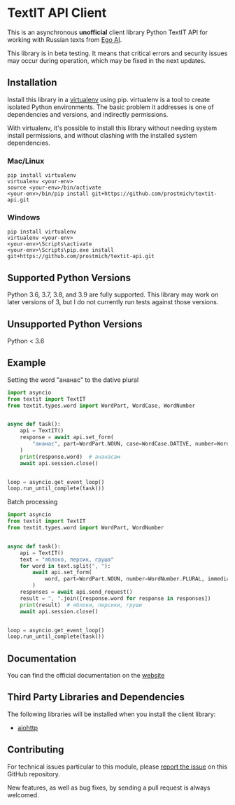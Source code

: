 # TextIT API Client

This is an asynchronous __unofficial__ client library Python TextIT API for working with Russian texts from [Ego AI](http://ego-ai.tech).

This library is in beta testing. It means that critical errors and security issues may occur during operation, which may be fixed in the next updates.



## Installation

Install this library in a [virtualenv](https://virtualenv.pypa.io/en/latest/) using pip. virtualenv is a tool to
create isolated Python environments. The basic problem it addresses is one of
dependencies and versions, and indirectly permissions.

With virtualenv, it's possible to install this library without needing system
install permissions, and without clashing with the installed system
dependencies.

### Mac/Linux

```
pip install virtualenv
virtualenv <your-env>
source <your-env>/bin/activate
<your-env>/bin/pip install git+https://github.com/prostmich/textit-api.git
```

### Windows

```
pip install virtualenv
virtualenv <your-env>
<your-env>\Scripts\activate
<your-env>\Scripts\pip.exe install git+https://github.com/prostmich/textit-api.git
```

## Supported Python Versions

Python 3.6, 3.7, 3.8, and 3.9 are fully supported. This library may work on later versions of 3, but I do not currently run tests against those versions.

## Unsupported Python Versions

Python < 3.6

## Example
Setting the word "ананас" to the dative plural

```Python
import asyncio
from textit import TextIT
from textit.types.word import WordPart, WordCase, WordNumber


async def task():
    api = TextIT()
    response = await api.set_form(
        "ананас", part=WordPart.NOUN, case=WordCase.DATIVE, number=WordNumber.PLURAL
    )
    print(response.word)  # ананасам
    await api.session.close()


loop = asyncio.get_event_loop()
loop.run_until_complete(task())
```

Batch processing
```Python
import asyncio
from textit import TextIT
from textit.types.word import WordPart, WordNumber


async def task():
    api = TextIT()
    text = "яблоко, персик, груша"
    for word in text.split(", "):
        await api.set_form(
            word, part=WordPart.NOUN, number=WordNumber.PLURAL, immediately=False
        )
    responses = await api.send_request()
    result = ", ".join([response.word for response in responses])
    print(result)  # яблоки, персики, груши
    await api.session.close()


loop = asyncio.get_event_loop()
loop.run_until_complete(task())
```

## Documentation

You can find the official documentation on the [website](https://textit.ego-ai.tech/api/1.0/help) 

## Third Party Libraries and Dependencies

The following libraries will be installed when you install the client library:
* [aiohttp](https://github.com/aio-libs/aiohttp)

## Contributing
For technical issues particular to this module, please [report the issue](https://github.com/prostmich/textit-api/issues) on this GitHub repository.

New features, as well as bug fixes, by sending a pull request is always welcomed.

